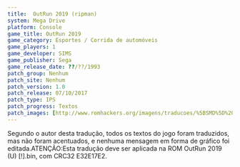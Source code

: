 ```yaml
---
title:  OutRun 2019 (ripman)
system: Mega Drive
platform: Console
game_title: OutRun 2019
game_category: Esportes / Corrida de automóveis
game_players: 1
game_developer: SIMS
game_publisher: Sega
game_release_date: ??/??/1993
patch_group: Nenhum
patch_site: Nenhum
patch_version: 1.0
patch_release: 07/10/2017
patch_type: IPS
patch_progress: Textos
patch_images: [http://www.romhackers.org/imagens/traducoes/%5BSMD%5D%20OutRun%202019%20-%20ripman%20-%201.png,http://www.romhackers.org/imagens/traducoes/%5BSMD%5D%20OutRun%202019%20-%20ripman%20-%202.png,http://www.romhackers.org/imagens/traducoes/%5BSMD%5D%20OutRun%202019%20-%20ripman%20-%203.png]
---
```

Segundo o autor desta tradução, todos os textos do jogo foram traduzidos, mas não foram acentuados, e nenhuma mensagem em forma de gráfico foi editada.ATENÇÃO:Esta tradução deve ser aplicada na ROM OutRun 2019 (U) [!].bin, com CRC32 E32E17E2.